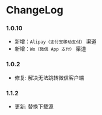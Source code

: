 # ChangeLog

### 1.0.10
- 新增：`Alipay（支付宝移动支付）` 渠道
- 新增：`Wx（微信 App 支付）` 渠道

### 1.0.2
- 修复: 解决无法跳转微信客户端

### 1.1.2
- 更新: 替换下载源

